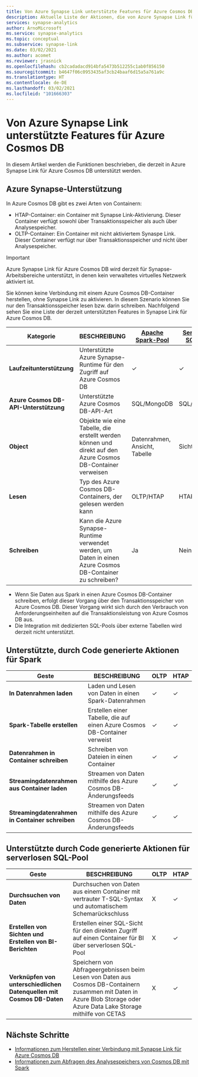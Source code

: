 ```yaml
---
title: Von Azure Synapse Link unterstützte Features für Azure Cosmos DB
description: Aktuelle Liste der Aktionen, die von Azure Synapse Link für Azure Cosmos DB unterstützt werden
services: synapse-analytics
author: ArnoMicrosoft
ms.service: synapse-analytics
ms.topic: conceptual
ms.subservice: synapse-link
ms.date: 03/02/2021
ms.author: acomet
ms.reviewer: jrasnick
ms.openlocfilehash: cb2cadadacd914bfa5473b512255c1ab0f856150
ms.sourcegitcommit: b4647f06c0953435af3cb24baaf6d15a5a761a9c
ms.translationtype: HT
ms.contentlocale: de-DE
ms.lasthandoff: 03/02/2021
ms.locfileid: "101666303"
---
```

# <a name="azure-synapse-link-for-azure-cosmos-db-supported-features"></a>Von Azure Synapse Link unterstützte Features für Azure Cosmos DB

In diesem Artikel werden die Funktionen beschrieben, die derzeit in Azure Synapse Link für Azure Cosmos DB unterstützt werden.

## <a name="azure-synapse-support"></a>Azure Synapse-Unterstützung

In Azure Cosmos DB gibt es zwei Arten von Containern:
* HTAP-Container: ein Container mit Synapse Link-Aktivierung. Dieser Container verfügt sowohl über Transaktionsspeicher als auch über Analysespeicher. 
* OLTP-Container: Ein Container mit nicht aktiviertem Synaspe Link. Dieser Container verfügt nur über Transaktionsspeicher und nicht über Analysespeicher.

> [!IMPORTANT]
> Azure Synapse Link für Azure Cosmos DB wird derzeit für Synapse-Arbeitsbereiche unterstützt, in denen kein verwaltetes virtuelles Netzwerk aktiviert ist. 

Sie können keine Verbindung mit einem Azure Cosmos DB-Container herstellen, ohne Synapse Link zu aktivieren. In diesem Szenario können Sie nur den Transaktionsspeicher lesen bzw. darin schreiben. Nachfolgend sehen Sie eine Liste der derzeit unterstützten Features in Synapse Link für Azure Cosmos DB. 

| Kategorie              | BESCHREIBUNG |[Apache Spark-Pool](../sql/on-demand-workspace-overview.md) | [Serverloser SQL-Pool](../sql/on-demand-workspace-overview.md) |
| -------------------- | ----------------------------------------------------------- |----------------------------------------------------------- | ----------------------------------------------------------- |
| **Laufzeitunterstützung** |Unterstützte Azure Synapse-Runtime für den Zugriff auf Azure Cosmos DB| ✓ | ✓ |
| **Azure Cosmos DB-API-Unterstützung** | Unterstützte Azure Cosmos DB-API-Art | SQL/MongoDB | SQL/MongoDB |
| **Object**  |Objekte wie eine Tabelle, die erstellt werden können und direkt auf den Azure Cosmos DB-Container verweisen| Datenrahmen, Ansicht, Tabelle | Sicht |
| **Lesen**    | Typ des Azure Cosmos DB-Containers, der gelesen werden kann | OLTP/HTAP | HTAP  |
| **Schreiben**   | Kann die Azure Synapse-Runtime verwendet werden, um Daten in einen Azure Cosmos DB-Container zu schreiben? | Ja | Nein |

* Wenn Sie Daten aus Spark in einen Azure Cosmos DB-Container schreiben, erfolgt dieser Vorgang über den Transaktionsspeicher von Azure Cosmos DB. Dieser Vorgang wirkt sich durch den Verbrauch von Anforderungseinheiten auf die Transaktionsleistung von Azure Cosmos DB aus.
* Die Integration mit dedizierten SQL-Pools über externe Tabellen wird derzeit nicht unterstützt.
 
## <a name="supported-code-generated-actions-for-spark"></a>Unterstützte, durch Code generierte Aktionen für Spark

| Geste              | BESCHREIBUNG |OLTP |HTAP  |
| -------------------- | ----------------------------------------------------------- |----------------------------------------------------------- |----------------------------------------------------------- |
| **In Datenrahmen laden** |Laden und Lesen von Daten in einen Spark-Datenrahmen |✓| ✓ |
| **Spark-Tabelle erstellen** |Erstellen einer Tabelle, die auf einen Azure Cosmos DB-Container verweist|✓| ✓ |
| **Datenrahmen in Container schreiben** |Schreiben von Dateien in einen Container|✓| ✓ |
| **Streamingdatenrahmen aus Container laden** |Streamen von Daten mithilfe des Azure Cosmos DB-Änderungsfeeds|✓| ✓ |
| **Streamingdatenrahmen in Container schreiben** |Streamen von Daten mithilfe des Azure Cosmos DB-Änderungsfeeds|✓| ✓ |

## <a name="supported-code-generated-actions-for-serverless-sql-pool"></a>Unterstützte durch Code generierte Aktionen für serverlosen SQL-Pool

| Geste              | BESCHREIBUNG |OLTP |HTAP |
| -------------------- | ----------------------------------------------------------- |----------------------------------------------------------- |----------------------------------------------------------- |
| **Durchsuchen von Daten** |Durchsuchen von Daten aus einem Container mit vertrauter T-SQL-Syntax und automatischem Schemarückschluss|X| ✓ |
| **Erstellen von Sichten und Erstellen von BI-Berichten** |Erstellen einer SQL-Sicht für den direkten Zugriff auf einen Container für BI über serverlosen SQL-Pool |X| ✓ |
| **Verknüpfen von unterschiedlichen Datenquellen mit Cosmos DB-Daten** | Speichern von Abfrageergebnissen beim Lesen von Daten aus Cosmos DB-Containern zusammen mit Daten in Azure Blob Storage oder Azure Data Lake Storage mithilfe von CETAS |X| ✓ |

## <a name="next-steps"></a>Nächste Schritte

* [Informationen zum Herstellen einer Verbindung mit Synapse Link für Azure Cosmos DB](../quickstart-connect-synapse-link-cosmos-db.md)
* [Informationen zum Abfragen des Analysespeichers von Cosmos DB mit Spark](how-to-query-analytical-store-spark.md)